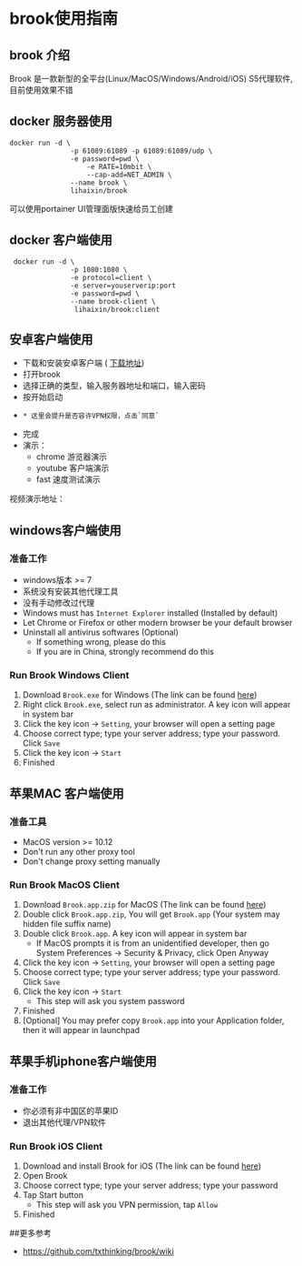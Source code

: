 # brook使用指南

##  brook 介绍
Brook 是一款新型的全平台(Linux/MacOS/Windows/Android/iOS) S5代理软件,目前使用效果不错

## docker 服务器使用
	docker run -d \
	               -p 61089:61089 -p 61089:61089/udp \
	               -e password=pwd \
                       -e RATE=10mbit \
                       --cap-add=NET_ADMIN \
	               --name brook \
	               lihaixin/brook
	                
可以使用portainer UI管理面版快速给员工创建

## docker 客户端使用

     docker run -d \
	               -p 1080:1080 \
	               -e protocol=client \
	               -e server=youserverip:port
	               -e password=pwd \
	               --name brook-client \
	                lihaixin/brook:client
	           
	           
## 安卓客户端使用

- 下载和安装安卓客户端 ( [下载地址](https://github.com/txthinking/brook#download))
- 打开brook
-  选择正确的类型，输入服务器地址和端口，输入密码 
-  按开始启动
-     * 这里会提升是否容许VPN权限，点击`同意`
-   完成
- 演示：
    - chrome 游览器演示
    - youtube 客户端演示
    - fast 速度测试演示
    
视频演示地址：

## windows客户端使用

### 准备工作

* windows版本 >= 7
* 系统没有安装其他代理工具
* 没有手动修改过代理
* Windows must has `Internet Explorer` installed (Installed by default)
* Let Chrome or Firefox or other modern browser be your default browser
* Uninstall all antivirus softwares (Optional)
    * If something wrong, please do this
    * If you are in China, strongly recommend do this

### Run Brook Windows Client

1. Download `Brook.exe` for Windows (The link can be found [here](https://github.com/txthinking/brook#download))
1. Right click `Brook.exe`, select run as administrator. A key icon will appear in system bar
1. Click the key icon -> `Setting`, your browser will open a setting page
1. Choose correct type; type your server address; type your password. Click `Save`
1. Click the key icon -> `Start`
1. Finished

## 苹果MAC 客户端使用

### 准备工具

* MacOS version >= 10.12
* Don't run any other proxy tool
* Don't change proxy setting manually

### Run Brook MacOS Client

1. Download `Brook.app.zip` for MacOS (The link can be found [here](https://github.com/txthinking/brook#download))
1. Double click `Brook.app.zip`, You will get `Brook.app` (Your system may hidden file suffix name)
1. Double click `Brook.app`. A key icon will appear in system bar
    * If MacOS prompts it is from an unidentified developer, then go System Preferences -> Security & Privacy, click Open Anyway
1. Click the key icon -> `Setting`, your browser will open a setting page
1. Choose correct type; type your server address; type your password. Click `Save`
1. Click the key icon -> `Start`
    * This step will ask you system password
1. Finished
1. [Optional] You may prefer copy `Brook.app` into your Application folder, then it will appear in launchpad

## 苹果手机iphone客户端使用

### 准备工作

* 你必须有非中国区的苹果ID
* 退出其他代理/VPN软件

### Run Brook iOS Client

1. Download and install Brook for iOS (The link can be found [here](https://github.com/txthinking/brook#download))
1. Open Brook
1. Choose correct type; type your server address; type your password
1. Tap Start button
    * This step will ask you VPN permission, tap `Allow`
1. Finished

 
##更多参考
- https://github.com/txthinking/brook/wiki



